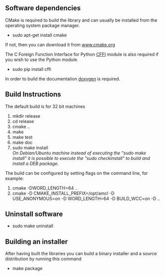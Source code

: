<h2>Software dependencies</h2>

CMake is required to build the library and can usually be installed from
the operating system package manager.

<ul type="disc">
  <li>sudo apt-get install cmake</li>
</ul>

If not, then you can download it from www.cmake.org

The C Foreign Function Interface for Python <a href="https://cffi.readthedocs.org/en/latest/">CFFI</a> module
is also required if you wish to use the Python module.

<ul type="disc">
  <li>sudo pip install cffi</li>
</ul>

In order to build the documentation <a href="http://www.stack.nl/~dimitri/doxygen/">doxygen</a> is required.

<h2>Build Instructions</h2>

<p>The default build is for 32 bit machines</p>

<ol type="disc">
  <li>mkdir release</li>
  <li>cd release</li>
  <li>cmake ..</li>
  <li>make</li>
  <li>make test</li>
  <li>make doc</li>
  <li>sudo make install<br />
  <em>On Debian/Ubuntu machine instead of executing the "sudo make install" it is possible to execute the "sudo checkinstall" to build and install a DEB package.</em></li>
</ol>



<p>The build can be configured by setting flags on the command line, for example:</p>

<ol type="disc">
  <li>cmake -DWORD_LENGTH=64 ..</li>
  <li>cmake -D CMAKE_INSTALL_PREFIX=/opt/amcl -D USE_ANONYMOUS=on -D WORD_LENGTH=64 -D BUILD_WCC=on -D ..</li>
</ol>

<h2>Uninstall software</h2>

<ul type="disc">
  <li>sudo make uninstall</li>
</ul>

<h2>Building an installer</h2>

<p>After having built the libraries you can build a binary installer and a source distribution by running this command</p>

<ul type="disc">
  <li>make package</li>
</ul>


